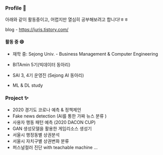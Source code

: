 ### Profile 👋

아래와 같이 활동중이고, 어렵지만 열심히 공부해보려고 합니다!ㅎㅎ

blog - https://juris.tistory.com/

#### 활동 중 😄
- 재학 중: Sejong Univ. - Business Management & Computer Engineering

- BITAmin 5기(빅데이터  동아리)
- SAI 3, 4기 운영진 (Sejong AI 동아리)
- ML & DL study


### Project ✨
- 2020 경기도 코로나 예측 & 정책제언
- Fake news detection  (AI를 통한 가짜 뉴스 분류 )
- 사용자 행동 패턴 예측 (2020 DACON CUP)  
- GAN 생성모델을 활용한 게임리소스 생성기
- 서울시 행정동별 상권분석
- 서울시 자치구별 상권변화 분류
- 퍼스널컬러 진단 with teachable machine
...

<!--

<!--
**juhee3199/juhee3199** is a ✨ _special_ ✨ repository because its `README.md` (this file) appears on your GitHub profile.

Here are some ideas to get you started:

- 🔭 I’m currently working on ...
- 🌱 I’m currently learning ...
- 👯 I’m looking to collaborate on ...
- 🤔 I’m looking for help with ...
- 💬 Ask me about ...
- 📫 How to reach me: ...
- 😄 Pronouns: ...
- ⚡ Fun fact: ...
-->
